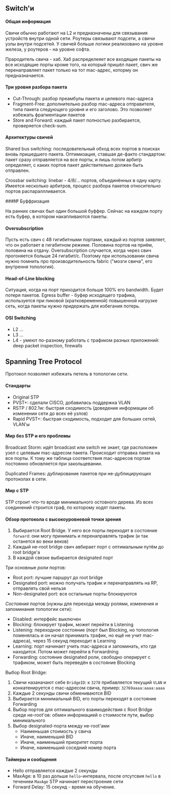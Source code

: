 ## Switch'и

#### Общая информация

Свичи обычно работают на L2 и предназначены для связывания устройств внутри одной сети. Роутеры связывают подсети, а свичи узлы внутри подсетей. У свичей больше логики реализовано на уровне железа, у роутеров - на уровне софта.

Прародитель свича - хаб. Хаб распределеяет все входящие пакеты на все исходящие порты кроме того, на который пришёл пакет, свич же перенаправляет пакет только на тот mac-адрес, которму он предназначается.

#### Три уровня разбора пакета 

+ Cut-Through: разбор преамбулы пакета и целевого mac-адреса
+ Fragment-Free: дополнительно разбор mac-адреса отправителя, типа пакета следующего уровня и его заголово. Это позволяет избежать фрагментации пакетов
+ Store and Forward: каждый пакет полностью разбирается, проверяется check-sum.

#### Архитектуры свичей

Shared bus switching: последовательный обход всех портов в поисках вновь пришедшего пакета. Оптимизация, ставшая де-факто стандартом: пакет сразу отправляется на все порты, и лишь потом арбитр
определяет, с каких портов пакет действительно должен быть отправлен.

Crossbar switching: linebar - 4/8/... портов, объединённых в одну карту. Имеется несколько арбитров, процесс разбора пакетов относительно портов распараллливается.

###№ Буффризация

На ранних свичах был один большой буффер. Сейчас на каждом порту есть буфер, в котором накапливаются пакеты.

#### Oversubscription

Пусть есть свич с 48 гигибитными портами, каждый из портов заявляет, что он работает в гигабитном режиме. Половина портов на приём, половина на отдачу. Oversubscription случается, когда через свич прогоняется
больше 24 гигабит/с. Поэтому при использовании свича нужно помнить про производительность fabric ("мозги свича", его внутрення топология).

#### Head-of-Line blocking

Ситуация, когда на порт приходится больше 100% его bandwidth. Будет потеря пакетов. Egress buffer - буфер исходящего трафика, используется при пиковой (кратковременной) повышенной нагрузке сеть, когда пакеты нужно придержать для избегания потерь.

#### OSI Switching

+ L2 ...
+ L3 ...
+ L4 - умеют по-разному работать с трафиком разных приложений: deep packet inspection, firewalls

## Spanning Tree Protocol
Протокол позволяет избежать петель в топологии сети.

#### Стандарты
+ Original STP
+ PVST+: сделали CISCO, добавилась поддержка VLAN
+ RSTP / 802.1w: быстрая сходимость (доведение информации об изменении сети до всех её узлов)
+ Rapid PVST+: быстрая сходимость, подходит для больших сетей, VLAN'ы

#### Мир без STP и его проблемы

Broadcast Storm: идёт broadcast или switch не знает, где расположен узел с целевым mac-адресом пакета. Происходит отправка пакета на все порты.
К тому же таблица соответствия mac-адресов портам постоянно обновляется при закольцевании.

Duplicated Frames: дублирование пакетов при не-дублицирующих протоколах в сети.

#### Мир с STP

STP строит что-то вроде минимального остовного дерева. Из всех соединений строится граф, по которому ходят пакеты.

#### Обзор протокола с высокоуровневой точки зрения

1. Выбирается Root Bridge. У него все порты переходят в состояние `forward`: они могу принимать и перенаправлять трафик (и так останется во веки веков)
2. Каждый не-root bridge свич авбирает порт с оптимальным путём до root bridge'а
3. В каждой связке выбирается designated порт

Три основные *роли* портов:
+ Root port: лучшие паршрут до root bridge
+ Designated port: можно получать трафик и перенаправлять на RP, отправлять свой нельзя
+ Non-designated port: все остальные порты блокируются

*Состояния* портов (нужны для перехода между ролями, изменения и запоминания топологии сети):
+ Disabled: интерфейс выключен
+ Blocking: блокирует трафик, может перейти в Listening
+ Listening: переходное состояние (порт был Blocking, но топология поменялась и он начал принимать трафик, но ещё не учит mac-адреса), через 15 секунд переходит в Learning
+ Learning: порт начинает учить mac-адреса и запоминать, кто где находится. Потом может перейти в Forwardning
+ Forwarding: состояние designated роли, свободно оперирует с трафиком, может быть переведён в состояние Blocking

Выбор Root Bridge:
1. Свичи назаначают себе `BridgeID`: к `3278` прибавляется текущий `VLAN` и конкатенируется с mac-адресом свича, пример: `32769aaaa:aaaa:aaaa`
2. Каждые 2 секунды свичи обмениваются BID
3. Выбирается минимальный BID, его порты переходят в состояние Forwarding
4. Выбор портов для оптимального взаимодействия с Root Bridge среде не-root'ов: обмен информацией о стоимости пути, выбор минимального
5. Выбор designated-порта между не-root'ами
    * Наименьшая стоимость у свича
    * Иначе, наименьший BID
    * Иначе, наименьший приоритет порта
    * Иначе, наименьший соседний номер порта

#### Таймеры и сообщения
* Hello отправляется каждые 2 секунды
* MaxAge: в 10 раз дольше `hello`-интервала, после отсутсвия `hello` в течениеи `MaxAge` STP начинает перестроение сети
* Forward Delay: 15 секунд - время на обучение.